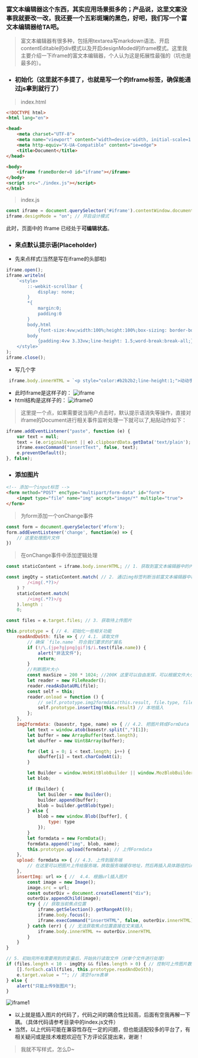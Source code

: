### 富文本编辑器这个东西，其实应用场景挺多的；产品说，这里文案没事我就要改一改，我还要一个五彩斑斓的黑色，好吧，我们写一个富文本编辑器给TA吧。
> 富文本编辑器有很多种，包括用textarea写markdown语法、开启contentEditable的div模式以及开启designModed的iframe模式。这里我主要介绍一下iframe的富文本编辑器，个人认为这是拓展性最强的（坑也是最多的）。
- ### 初始化（这里就不多提了，也就是写一个的Iframe标签，确保能通过js拿到就行了）
>index.html

```html
<!DOCTYPE html>
<html lang="en">

<head>
    <meta charset="UTF-8">
    <meta name="viewport" content="width=device-width, initial-scale=1.0">
    <meta http-equiv="X-UA-Compatible" content="ie=edge">
    <title>Document</title>
</head>

<body>
    <iframe frameBorder=0 id="iframe"></iframe>
</body>
<script src="./index.js"></script>
</html>
```
> index.js

```js
const iframe = document.querySelector('#iframe').contentWindow.document; // 获取iframe中的document
iframe.designMode = "on"; // 开启设计模式
```
此时，页面中的 Iframe 已经处于**可编辑状态**。
- ### 来点默认提示语(Placeholder)
- 先来点样式(当然是写在iframe的头部啦)

```js
iframe.open();
iframe.writeln(
    `<style>
        ::-webkit-scrollbar {
            display: none;
        }
        *{
            margin:0;
            padding:0
        }
        body,html
            {font-size:4vw;width:100%;height:100%;box-sizing: border-box;color: #333;font-family:PingFangSC-Regular, sans-serif;}
        body
            {padding:4vw 3.33vw;line-height: 1.5;word-break:break-all;}
    </style>`
);
iframe.close();
```
- 写几个字

```js
 iframe.body.innerHTML = `<p style="color:#b2b2b2;line-height:1;">动动手指头，写个黑板报~</p>`;
```
- 此时iframe是这样子的：
![iframe](https://user-images.githubusercontent.com/18693417/43066469-506ae2f2-8e97-11e8-97dc-9710b9fe43e6.png)
- html结构是这样子的：
![iframe0](https://user-images.githubusercontent.com/18693417/43066646-ca496738-8e97-11e8-9437-0b397377c7e7.png)
> 这里提一个点，如果需要说当用户点击时，默认提示语消失等操作，直接对iframe的Document进行相关事件监听处理一下就可以了,粘贴动作如下：

```js
iframe.addEventListener("paste", function (e) {
    var text = null;
    text = (e.originalEvent || e).clipboardData.getData('text/plain');
    iframe.execCommand("insertText", false, text);
    e.preventDefault();
}, false);
```
- ### 添加图片

```html
<!-- 添加一个input标签 -->
<form method="POST" encType="multipart/form-data" id="form">
    <input type="file" name="img" accept="image/*" multiple="true">
</form>
```
> 为form添加一个onChange事件

```js
const form = document.querySelector('#form');
form.addEventListener('change', function(e) => {
    // 这里处理图片文件
})
```
> 在onChange事件中添加逻辑处理

```js
const staticContent = iframe.body.innerHTML; // 1. 获取到富文本编辑器中的内容

const imgQty = staticContent.match( // 2. 通过img标签判断当前富文本编辑器中存在的图片数量
        /<img(.*?)>/
    ) ?
    staticContent.match(
        /<img(.*?)>/g
    ).length :
    0;

const files = e.target.files; // 3. 获取待上传图片

this.prototype = { // 4. 初始化一些相关功能
    readAndDoSth: file => { // 4.1. 读取文件
        // 确保 `file.name` 符合我们要求的扩展名
        if (!/\.(jpe?g|png|gif)$/i.test(file.name)) {
            alert("非法文件");
            return;
        }
        //判断图片大小
        const maxSize = 200 * 1024; //200K 这里可以自由发挥，可以根据文件大小决定是否压缩、读取图片后旋转等操作，我这里就不演示Canvas的相关操作了
        let reader = new FileReader();
        reader.readAsDataURL(file);
        const self = this;
        reader.onload = function () {
            // self.prototype.img2formdata(this.result, file.type, file.name); // 这里可以进行图片上传后再插入图片，逻辑与本地插入大概一致，这里我演示一下如何生成form表单
            self.prototype.insertImg(this.result) // 本地插入
        };
    },
    img2formdata: (basestr, type, name) => { // 4.2. 把图片转成FormData
        let text = window.atob(basestr.split(",")[1]);
        let buffer = new ArrayBuffer(text.length);
        let ubuffer = new Uint8Array(buffer);

        for (let i = 0; i < text.length; i++) {
            ubuffer[i] = text.charCodeAt(i);
        }

        let Builder = window.WebKitBlobBuilder || window.MozBlobBuilder;
        let blob;

        if (Builder) {
            let builder = new Builder();
            builder.append(buffer);
            blob = builder.getBlob(type);
        } else {
            blob = new window.Blob([buffer], {
                type: type
            });
        }
        let formdata = new FormData();
        formdata.append("img", blob, name);
        this.prototype.upload(formdata); // 上传Formdata
    },
    upload: formdata => { // 4.3. 上传到服务端
        // 在这里可以把图片上传给服务端，换取服务端缓存地址，然后再插入具体路径的img标签，具体就不继续演示了。
    },
    insertImg: url => { //  4.4. 根据url插入图片
        const image = new Image();
        image.src = url;
        const outerDiv = document.createElement("div");
        outerDiv.appendChild(image);
        try { // 获取当前焦点位置
            iframe.getSelection().getRangeAt(0);
            iframe.body.focus();
            iframe.execCommand("insertHTML", false, outerDiv.innerHTML);
        } catch (err) { // 无法获取焦点位置直接在文末插入
            iframe.body.innerHTML += outerDiv.innerHTML
        }
    }
}

// 5. 初始完所有需要用到的变量后，开始执行读取文件（对单个文件进行处理）
if (files.length < 10 - imgQty && files.length > 0) { // 控制可上传图片数量
    [].forEach.call(files, this.prototype.readAndDoSth);
    e.target.value = ""; // 清空form表单
} else {
    alert("只能上传9张图片");
}
```
![iframe1](https://user-images.githubusercontent.com/18693417/43117312-b5c1272c-8f3e-11e8-8056-26cabee503b8.png)
- 以上就是插入图片的代码了，代码之间的耦合性比较高，后面有空我再解一下耦。（具体代码请参考目录中的index.js文件）
- 当然，以上代码可能在兼容性存在一定的问题，但也能适配较多的平台了，有相关疑问或是技术难题欢迎在下方评论区提出来，谢谢！
> 我就不写样式，怎么D~